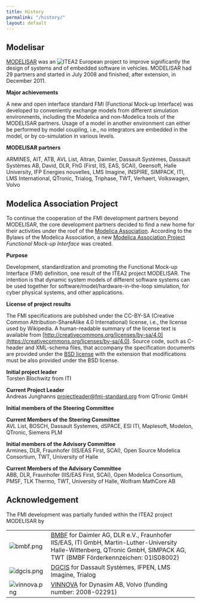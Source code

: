 ```yaml
---
title: History
permalink: "/history/"
layout: default
---
```


## Modelisar

[MODELISAR](https://itea3.org/project/modelisar.html) was an ![ITEA2](https://svn.fmi-standard.org/fmi/branches/public/img/itea2.png) European project to improve significantly the design of systems and of embedded software in vehicles.
MODELISAR had 29 partners and started in July 2008 and finished, after extension, in December 2011.

**Major achievements**

A new and open interface standard FMI (Functional Mock-up Interface) was developed to conveniently exchange models from different simulation environments, including the Modelica and non-Modelica tools of the MODELISAR partners.
Usage of a model in another environment can either be performed by model coupling, i.e., no integrators are embedded in the model, or by co-simulation in various levels.

**MODELISAR partners**

ARMINES, AIT, ATB, AVL List, Altran, Daimler, Dassault Systèmes, Dassault Systèmes AB, David, DLR, FhG (First, IIS,
EAS, SCAI), Geensoft, Halle University, IFP Energies nouvelles, LMS Imagine, INSPIRE, SIMPACK, ITI, LMS International,
QTronic, Trialog, Triphase, TWT, Verhaert, Volkswagen, Volvo

## Modelica Association Project

To continue the cooperation of the FMI development partners beyond MODELISAR, the core development partners decided to find a new home for their activities under the roof of the [Modelica Association](https://www.modelica.org/).
According to the Bylaws of the Modelica Association, a new [Modelica Association Project](https://modelica.org/projects) _Functional Mock-up Interface_ was created.

**Purpose**

Development, standardization and promoting the Functional Mock-up Interface (FMI) definition, one result of the ITEA2 project MODELISAR. The intention is that dynamic system models of different software systems can be used together for software/model/hardware-in-the-loop simulation, for cyber physical systems, and other applications.

**License of project results**

The FMI specifications are published under the CC-BY-SA (Creative Common Attribution-ShareAlike 4.0 International) license, i.e., the license used by Wikipedia. A human-readable summary of the license text is available from [http://creativecommons.org/licenses/by-sa/4.0](https://creativecommons.org/licenses/by-sa/4.0). Source code, such as C-header and XML-schema files, that accompany the specification documents are provided under the [BSD license](https://www.opensource.org/licenses/bsd-license.html) with the extension that modifications must be also provided under the BSD license.

**Initial project leader**  
Torsten Blochwitz from ITI

**Current Project Leader**  
Andreas Junghanns projectleader@fmi-standard.org from QTronic GmbH

**Initial members of the Steering Committee**  

**Current Members of the Steering Committee**  
AVL List, BOSCH, Dassault Systemes, dSPACE, ESI ITI, Maplesoft, Modelon, QTronic, Siemens PLM

**Initial members of the Advisory Committee**  
Armines, DLR, Fraunhofer (IIS/EAS First, SCAI), Open Source Modelica Consortium, TWT, University of Halle

**Current Members of the Advisory Committee**  
ABB, DLR, Fraunhofer (IIS/EAS First, SCAI), Open Modelica Consortium, PMSF, TLK Thermo, TWT, University of Halle, Wolfram MathCore AB

## Acknowledgement

The FMI development was partially funded within the ITEA2 project MODELISAR by

<table class="table table-borderless">
  <tr>
    <td> <img src="https://svn.fmi-standard.org/fmi/branches/public/img/bmbf.png" alt="bmbf.png" title="bmbf.png" /> </td>
    <td> <a href="http://www.bmbf.de/en/index.php">BMBF</a> for Daimler AG, DLR e.V., Fraunhofer IIS/EAS, ITI GmbH, Martin-Luther-University Halle-Wittenberg, QTronic GmbH, SIMPACK AG, TWT (BMBF Förderkennzeichen: 01lS08002)
    </td>
  </tr>
  <tr>
    <td> <img src="https://svn.fmi-standard.org/fmi/branches/public/img/dgcis.png" alt="dgcis.png" title="dgcis.png" /></td>
    <td> <a href="http://www.industrie.gouv.fr/portail/une/dgcis.html">DGCIS</a> for Dassault Systèmes, IFPEN, LMS Imagine, Trialog</td>
  </tr>
  <tr>
    <td> <img src="https://svn.fmi-standard.org/fmi/branches/public/img/vinnova.png" alt="vinnova.png" title="vinnova.png" /></td>
    <td> <a href="http://www.vinnova.se/en/">VINNOVA</a> for Dynasim AB, Volvo (funding number: 2008-02291)</td>
  </tr>
</table>
